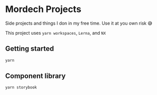 # Mordech Projects
Side projects and things I don in my free time. Use it at you own risk 😅

This project uses `yarn workspaces`, `Lerna`, and `NX`

## Getting started

```bash
yarn
```
## Component library

```bash
yarn storybook
```
